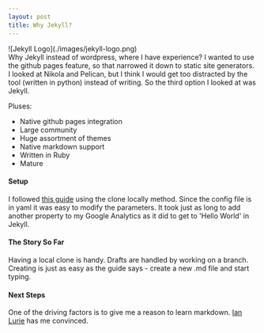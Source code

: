 ```yaml
---
layout: post
title: Why Jekyll?
---
```

<div class="img_center"> 
  ![Jekyll Logo](./images/jekyll-logo.png) 
</div>
Why Jekyll instead of wordpress, where I have experience?  
I wanted to use the github pages feature, so that narrowed it down to static site generators. I looked at Nikola and Pelican, but I think I would get too distracted by the tool (written in python) instead of writing. So the third option I looked at was Jekyll. 

Pluses:
* Native github pages integration
* Large community
* Huge assortment of themes
* Native markdown support
* Written in Ruby
* Mature

#### Setup

I followed [this guide](https://www.smashingmagazine.com/2014/08/build-blog-jekyll-github-pages/) using the clone locally method. Since the config file is in yaml it was easy to modify the parameters. It took just as long to add another property to my Google Analytics as it did to get to 'Hello World' in Jekyll. 

#### The Story So Far

Having a local clone is handy. Drafts are handled by working on a branch. Creating is just as easy as the guide says - create a new .md file and start typing.

#### Next Steps  

One of the driving factors is to give me a reason to learn markdown. [Ian Lurie](https://twitter.com/portentint) has me convinced.
